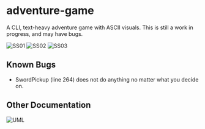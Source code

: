# adventure-game
A CLI, text-heavy adventure game with ASCII visuals.
This is still a work in progress, and may have bugs.

![SS01](https://i.imgur.com/MS4bnoZ.png)
![SS02](https://i.imgur.com/A5sEBdO.png)
![SS03](https://i.imgur.com/Soj6TIk.png)


## Known Bugs
- SwordPickup (line 264) does not do anything no matter what you decide on.

## Other Documentation
![UML](https://i.imgur.com/roczGsg.png)
